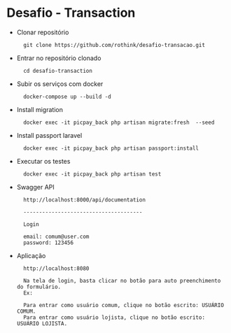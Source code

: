 # Desafio - Transaction

- Clonar repositório
    > 
        git clone https://github.com/rothink/desafio-transacao.git


- Entrar no repositório clonado
    > 
        cd desafio-transaction


- Subir os serviços com docker
    > 
        docker-compose up --build -d


- Install migration
    > 
        docker exec -it picpay_back php artisan migrate:fresh  --seed

- Install passport laravel
  >
        docker exec -it picpay_back php artisan passport:install        

- Executar os testes 
    >  
        docker exec -it picpay_back php artisan test
        
- Swagger API
    >  
        http://localhost:8000/api/documentation
        
        --------------------------------------
        
        Login
        
        email: comum@user.com
        password: 123456

- Aplicação
    >  
        http://localhost:8080
        
        Na tela de login, basta clicar no botão para auto preenchimento do formulário.
        Ex:
        
        Para entrar como usuário comum, clique no botão escrito: USUÁRIO COMUM.
        Para entrar como usuário lojista, clique no botão escrito: USUÁRIO LOJISTA.

        

